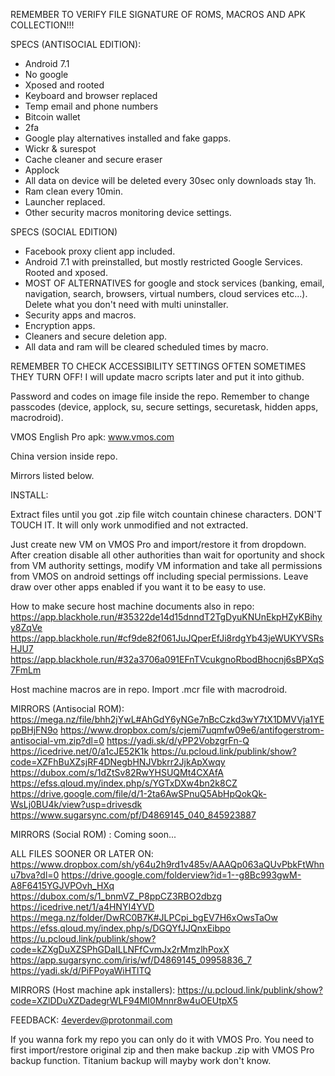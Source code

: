 REMEMBER TO VERIFY FILE SIGNATURE OF ROMS, MACROS AND APK COLLECTION!!!

SPECS (ANTISOCIAL EDITION):

- Android 7.1
- No google
- Xposed and rooted
- Keyboard and browser replaced
- Temp email and phone numbers
- Bitcoin wallet
- 2fa 
- Google play alternatives installed and fake gapps.
- Wickr & surespot
- Cache cleaner and secure eraser
- Applock
- All data on device will be deleted every 30sec only downloads stay 1h.
- Ram clean every 10min.
- Launcher replaced.
- Other security macros monitoring device settings.

SPECS (SOCIAL EDITION)

- Facebook proxy client app included.
- Android 7.1 with preinstalled, but mostly restricted Google Services. Rooted and xposed.
- MOST OF ALTERNATIVES for google and stock services (banking, email, navigation, search, browsers, virtual numbers, cloud services etc...). Delete what you don't need with multi uninstaller.
- Security apps and macros.
- Encryption apps.
- Cleaners and secure deletion app. 
- All data and ram will be cleared scheduled times by macro.


REMEMBER TO CHECK ACCESSIBILITY SETTINGS OFTEN SOMETIMES THEY TURN OFF!
I will update macro scripts later and put it into github.

Password and codes on image file inside the repo.
Remember to change passcodes (device, applock, su, secure settings, securetask, hidden apps, macrodroid).

VMOS English Pro apk:
www.vmos.com

China version inside repo.

Mirrors listed below.

INSTALL:

Extract files until you got .zip file witch countain chinese characters. DON'T TOUCH IT. It will only work unmodified and not extracted.

Just create new VM on VMOS Pro and import/restore it from dropdown. After creation disable all other authorities than wait for oportunity and shock from VM authority settings, modify VM information and take all permissions from VMOS on android settings off including special permissions. Leave draw over other apps enabled if you want it to be easy to use.

How to make secure host machine documents also in repo:
https://app.blackhole.run/#35322de14d15dnndT2TgDyuKNUnEkpHZyKBihyy8ZqVe 
https://app.blackhole.run/#cf9de82f061JuJQperEfJi8rdgYb43jeWUKYVSRsHJU7 
https://app.blackhole.run/#32a3706a091EFnTVcukgnoRbodBhocnj6sBPXqS7FmLm

Host machine macros are in repo. Import .mcr file with macrodroid.

MIRRORS (Antisocial ROM):
https://mega.nz/file/bhh2jYwL#AhGdY6yNGe7nBcCzkd3wY7tX1DMVVja1YEppBHjFN9o
https://www.dropbox.com/s/cjemi7uqmfw09e6/antifogerstrom-antisocial-vm.zip?dl=0
https://yadi.sk/d/yPP2VobzgrFn-Q
https://icedrive.net/0/a1cJE52K1k
https://u.pcloud.link/publink/show?code=XZFhBuXZsjRF4DNegbHNJVbkrr2JjkApXwqy 
https://dubox.com/s/1dZtSv82RwYHSUQMt4CXAfA
https://efss.qloud.my/index.php/s/YGTxDXw4bn2k8CZ
https://drive.google.com/file/d/1-2ta6AwSPnuQ5AbHpQokQk-WsLj0BU4k/view?usp=drivesdk
https://www.sugarsync.com/pf/D4869145_040_845923887

MIRRORS (Social ROM) :
Coming soon...

ALL FILES SOONER OR LATER ON:
https://www.dropbox.com/sh/y64u2h9rd1v485v/AAAQp063aQUvPbkFtWhnu7bva?dl=0
https://drive.google.com/folderview?id=1--g8Bc993gwM-A8F6415YGJVPOvh_HXq https://dubox.com/s/1_bnmVZ_P8ppCZ3RBO2dbzg
https://icedrive.net/1/a4HNYI4YVD
https://mega.nz/folder/DwRC0B7K#JLPCpi_bgEV7H6xOwsTaOw
https://efss.qloud.my/index.php/s/DGQYfJJQnxEibpo
https://u.pcloud.link/publink/show?code=kZXgDuXZSPhGDaILLNFfCvmJx2rMmzlhPoxX
https://app.sugarsync.com/iris/wf/D4869145_09958836_7
https://yadi.sk/d/PiFPoyaWiHTlTQ

MIRRORS (Host machine apk installers):
https://u.pcloud.link/publink/show?code=XZlDDuXZDadegrWLF94MI0Mnnr8w4uOEUtpX5

FEEDBACK: 4everdev@protonmail.com

If you wanna fork my repo you can only do it with VMOS Pro. You need to first import/restore original zip and then make backup .zip with VMOS Pro backup function. Titanium backup will mayby work don't know.